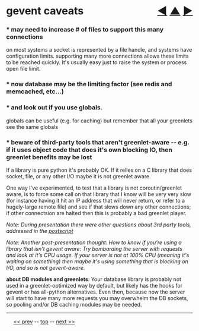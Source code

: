 gevent caveats <span style="float:right;">[&#x25C0;](21.md) [&#x25B2;](../README.md) [&#x25BA;](22.md)</span>
=========

### * may need to increase # of files to support this many connections

on most systems a socket is represented by a file handle, and systems have configuration limits. supporting many more connections allows these limits to be reached quickly. It's usually easy just to raise the system or process open file limit.

### * now database may be the limiting factor (see redis and memcached, etc...)

### * and look out if you use globals.

globals can be useful (e.g. for caching) but remember that all your greenlets see the same globals

### * beware of third-party tools that aren't greenlet-aware -- e.g. if it uses object code that does it's own blocking IO, then greenlet benefits may be lost

If a library is pure python it's probably OK. If it relies on a C library that does socket, file, or any other I/O maybe it is not greenlet aware.

One way I've experimented, to test that a library is not coroutin/greenlet aware, is to force some call on that library that I know will be very very slow (for instance having it hit an IP address that will never return, or refer to a hugely-large remote file) and see if that slows down any other connections; if other connectsion are halted then this is probably a bad greenlet player.


*Note: During presentation there were other questions about 3rd party tools, addressed in the  [postscript](28.md#postscript)*

*Note: Another post-presentation thought: How to know if you're using a library that isn't gevent aware: Try bombarding the server with requests and look at it's CPU usage. If your server is not at 100% CPU (meaning it's waiting on something) then maybe it's using something that is blocking on I/O, and so is not gevent-aware.*

__about DB modules and greenlets__: Your database library is probably not used in a greenlet-optimized way by default, but likely has the hooks for gevent or has all-python alternatives. Even then, because now the server will start to have many more requests you may overwhelm the DB sockets, so pooling and/or DB caching modules may be needed.

------

&nbsp;&nbsp;&nbsp;&nbsp; [&lt;&lt; prev](21.md) -- [top](../README.md) -- [next &gt;&gt;](22.md)
